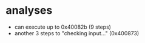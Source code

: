 # analyses
- can execute up to 0x40082b (9 steps)
- another 3 steps to "checking input..." (0x400873)
